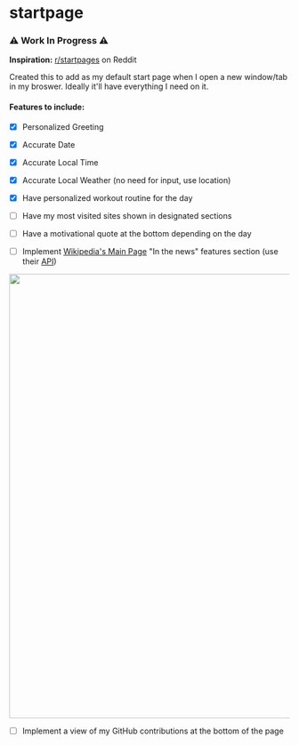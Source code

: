 # startpage

### ⚠️ Work In Progress ⚠️
**Inspiration:** <a href="https://www.reddit.com/r/startpages/">r/startpages</a> on Reddit

Created this to add as my default start page when I open a new window/tab in my broswer. Ideally it'll have everything I need on it.

#### Features to include:
- [x] Personalized Greeting

- [x] Accurate Date

- [x] Accurate Local Time

- [x] Accurate Local Weather (no need for input, use location)

- [x] Have personalized workout routine for the day

- [ ] Have my most visited sites shown in designated sections 

- [ ] Have a motivational quote at the bottom depending on the day

- [ ] Implement <a href="https://en.m.wikipedia.org/wiki/Main_Page">Wikipedia's Main Page</a> "In the news" features section (use their <a href="https://api.wikimedia.org/wiki/API_reference/Feed/Featured_content">API</a>)

<img src="https://github.com/zdisanto/startpage/assets/70993217/3a396300-a722-4cea-b00d-6608df97dcf4" style="width:800px;"/>



- [ ] Implement a view of my GitHub contributions at the bottom of the page
